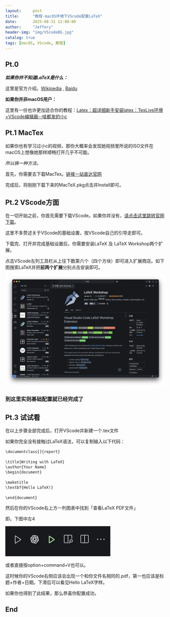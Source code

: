 ```yaml
---
layout:     post
title:      "教程·macOS环境下VScode配置LaTeX"
date:       2025-08-31 12:00:00 
author:     "Jeffery"
header-img: "img/VScodeBG.jpg"
catalog: true
tags: [macOS, VScode, 教程]
---
```


## Pt.0

***如果你并不知道LaTeX是什么：***

这里是官方介绍。[Wikipedia](https://en.wikipedia.org/wiki/LaTeX) , [Baidu](https://baike.baidu.com/item/LaTeX/1212106)

**如果你并非macOS用户：**

这里有一份也许更加适合你的教程：[Latex：超详细新手安装latex：TexLive环境+VScode编辑器--啥都发的小c](https://www.bilibili.com/video/BV1y8411P7qs?vd_source=a788835c5f092ff579ff6cbc4b103d78)

## Pt.1 MacTex

如果你也有学习过小c的视频，那你大概率会发现她视频里所说的ISO文件在macOS上想像她那样顺畅打开几乎不可能。

*所以换一种方法。*

首先，你需要去下载MacTex。[链接一站直达官网](https://www.tug.org/mactex/)

完成后，将刚刚下载下来的MacTeX.pkg点击并Install即可。

## Pt.2 VScode方面

在一切开始之前，你首先需要下载VScode。如果你并没有，[请点击这里跳转官网下载](https://code.visualstudio.com)。

这里不多赘述关于VScode的基础设置，按VScode自己的引导走即可。

下载完、打开并完成基础设置后，你需要安装LaTeX 及 LaTeX Workshop两个扩展。

点击VScode左列工具栏从上往下数第六个（四个方块）即可进入扩展商店。如下图搜索LaTeX并把**前两个扩展**分别点击安装即可。

![VScodeLaTeXextentions](/img/in-post/VScodeLaTeXsettings.jpg)

### 到这里实则基础配置就已经完成了

## Pt.3 试试看

在以上步骤全部完成后，打开VScode并新建一个.tex文件

如果你完全没有接触过LaTeX语法，可以复制输入以下代码：

    \documentclass[]{report}

    \title{Writing with LaTeX}
    \author{Your Name}
    \begin{document}

    \maketitle 
    \textbf{Hello LaTeX!}

    \end{document}

然后在你的VScode右上方一列图表中找到「查看LaTeX PDF文件」

即。下图中左4

![VScodeRun](/img/in-post/VScodeRunIcons.jpg)

或者直接按option+command+V也可以。

这时候你的VScode右侧应该会出现一个和你文件名相同的.pdf，第一也应该是标题+作者+日期。下滑后可以看见Hello LaTeX字样。

如果你也得到了此结果，那么恭喜你配置成功。

## End
